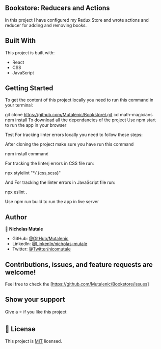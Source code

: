 ## Bookstore: Reducers and Actions
In this project I have configured my Redux Store and wrote actions and reducer for adding and removing books. 

## Built With
This project is built with: 
- React
- CSS
- JavaScript

## Getting Started
To get the content of this project locally you need to run this command in your terminal:

git clone https://github.com/Mutalenic/Bookstore/.git
cd math-magicians
npm install To download all the dependancies of the project
Use npm start to run the app in your browser

Test
For tracking linter errors locally you need to follow these steps:

After cloning the project make sure you have run this command

npm install command

For tracking the linterj errors in CSS file run:

npx stylelint "\*_/_.{css,scss}"

And For tracking the linter errors in JavaScript file run:

npx eslint .

Use npm run build to run the app in live server

## Author 
👤 **Nicholas Mutale**
 
 - GitHub: [@GitHub/Mutalenic](https://github.com/Mutalenic)
 - LinkedIn: [@LinkenIn/nicholas-mutale](https://www.linkedin.com/in/nicholas-mutale-715714124/)
 - Twitter: [@Twitter/nicomutale](https://twitter.com/nicomutale)


## Contributions, issues, and feature requests are welcome!

Feel free to check the [https://github.com/Mutalenic/Bookstore/issues]

## Show your support

Give a ⭐️ if you like this project

## 📝 License

This project is [MIT](./MIT.md) licensed.
